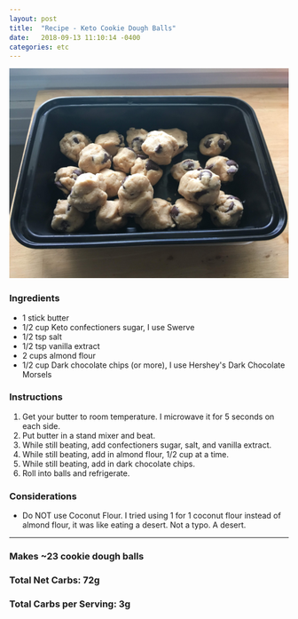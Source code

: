 ```yaml
---
layout: post
title:  "Recipe - Keto Cookie Dough Balls"
date:   2018-09-13 11:10:14 -0400
categories: etc
---
```


![Picture](/images/recipes/keto-cookie-dough.jpg)

### Ingredients
* 1 stick butter
* 1/2 cup Keto confectioners sugar, I use Swerve
* 1/2 tsp salt
* 1/2 tsp vanilla extract
* 2 cups almond flour
* 1/2 cup Dark chocolate chips (or more), I use Hershey's Dark Chocolate Morsels

### Instructions
1. Get your butter to room temperature. I microwave it for 5 seconds on each side.
2. Put butter in a stand mixer and beat.
3. While still beating, add confectioners sugar, salt, and vanilla extract.
4. While still beating, add in almond flour, 1/2 cup at a time.
5. While still beating, add in dark chocolate chips.
6. Roll into balls and refrigerate.

### Considerations
* Do NOT use Coconut Flour. I tried using 1 for 1 coconut flour instead of almond flour, it was like eating a desert. Not a typo. A desert.

----

### Makes ~23 cookie dough balls
### Total Net Carbs: 72g
### Total Carbs per Serving: 3g
